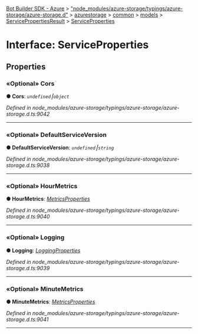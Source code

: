 [Bot Builder SDK - Azure](../README.md) > ["node_modules/azure-storage/typings/azure-storage/azure-storage.d"](../modules/_node_modules_azure_storage_typings_azure_storage_azure_storage_d_.md) > [azurestorage](../modules/_node_modules_azure_storage_typings_azure_storage_azure_storage_d_.azurestorage.md) > [common](../modules/_node_modules_azure_storage_typings_azure_storage_azure_storage_d_.azurestorage.common.md) > [models](../modules/_node_modules_azure_storage_typings_azure_storage_azure_storage_d_.azurestorage.common.models.md) > [ServicePropertiesResult](../modules/_node_modules_azure_storage_typings_azure_storage_azure_storage_d_.azurestorage.common.models.servicepropertiesresult.md) > [ServiceProperties](../interfaces/_node_modules_azure_storage_typings_azure_storage_azure_storage_d_.azurestorage.common.models.servicepropertiesresult.serviceproperties.md)



# Interface: ServiceProperties


## Properties
<a id="cors"></a>

### «Optional» Cors

**●  Cors**:  *`undefined`⎮`object`* 

*Defined in node_modules/azure-storage/typings/azure-storage/azure-storage.d.ts:9042*





___

<a id="defaultserviceversion"></a>

### «Optional» DefaultServiceVersion

**●  DefaultServiceVersion**:  *`undefined`⎮`string`* 

*Defined in node_modules/azure-storage/typings/azure-storage/azure-storage.d.ts:9038*





___

<a id="hourmetrics"></a>

### «Optional» HourMetrics

**●  HourMetrics**:  *[MetricsProperties](_node_modules_azure_storage_typings_azure_storage_azure_storage_d_.azurestorage.common.models.servicepropertiesresult.metricsproperties.md)* 

*Defined in node_modules/azure-storage/typings/azure-storage/azure-storage.d.ts:9040*





___

<a id="logging"></a>

### «Optional» Logging

**●  Logging**:  *[LoggingProperties](_node_modules_azure_storage_typings_azure_storage_azure_storage_d_.azurestorage.common.models.servicepropertiesresult.loggingproperties.md)* 

*Defined in node_modules/azure-storage/typings/azure-storage/azure-storage.d.ts:9039*





___

<a id="minutemetrics"></a>

### «Optional» MinuteMetrics

**●  MinuteMetrics**:  *[MetricsProperties](_node_modules_azure_storage_typings_azure_storage_azure_storage_d_.azurestorage.common.models.servicepropertiesresult.metricsproperties.md)* 

*Defined in node_modules/azure-storage/typings/azure-storage/azure-storage.d.ts:9041*





___



